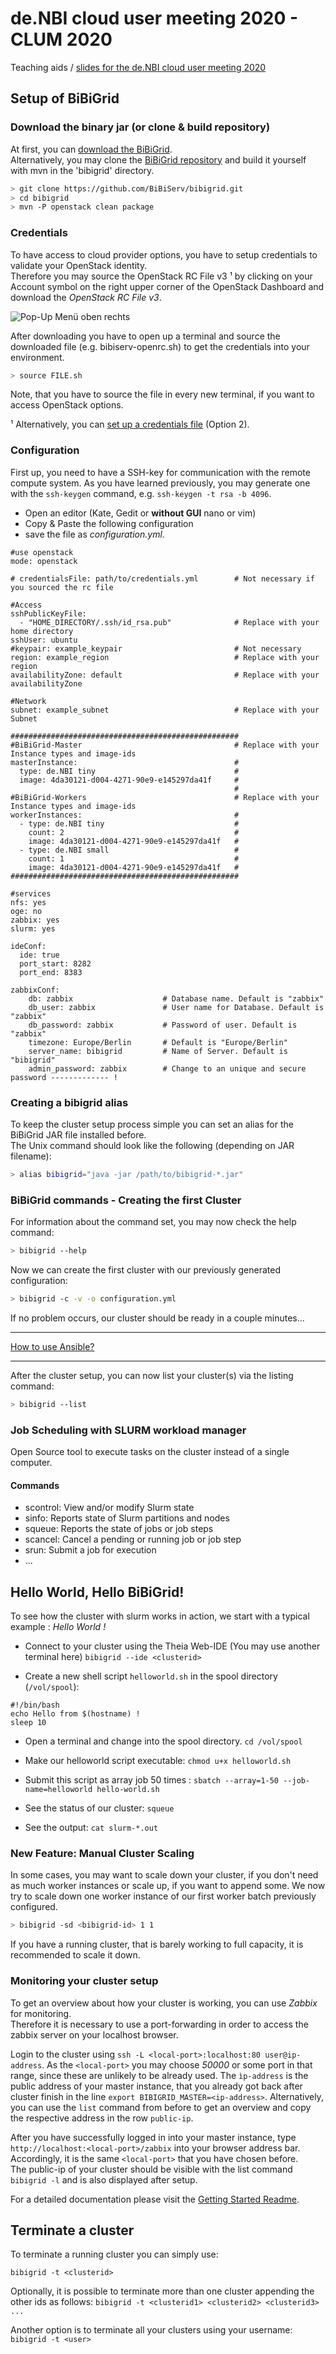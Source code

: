 # de.NBI cloud user meeting 2020 - CLUM 2020
Teaching aids / [slides for the de.NBI cloud user meeting 2020]()  

## Setup of BiBiGrid
### Download the binary jar (or clone & build repository)
At first, you can [download the BiBiGrid](https://bibiserv.cebitec.uni-bielefeld.de/resources/bibigrid/bibigrid-openstack-2.1.1.jar).  
Alternatively, you may clone the [BiBiGrid repository](https://github.com/BiBiServ/bibigrid/) and build it yourself with mvn in the 'bibigrid' directory.
~~~BASH
> git clone https://github.com/BiBiServ/bibigrid.git
> cd bibigrid
> mvn -P openstack clean package
~~~
### Credentials
To have access to cloud provider options, you have to setup credentials to validate your OpenStack identity.  
Therefore you may source the OpenStack RC File v3 ¹ by clicking on your Account symbol on the right upper corner of the OpenStack Dashboard and download the *OpenStack RC File v3*.  

![Pop-Up Menü oben rechts](/popup_rc-file.png)  

After downloading you have to open up a terminal and source the downloaded file (e.g. bibiserv-openrc.sh) to get the credentials into your environment.  
~~~BASH
> source FILE.sh
~~~  
Note, that you have to source the file in every new terminal, if you want to access OpenStack options.  

¹ Alternatively, you can [set up a credentials file](https://github.com/BiBiServ/bibigrid/blob/master/bibigrid-openstack/docs/Credentials_Setup.md) (Option 2).

### Configuration
First up, you need to have a SSH-key for communication with the remote compute system. As you have learned previously, you may generate one with the `ssh-keygen` command, e.g. `ssh-keygen -t rsa -b 4096`.  
- Open an editor (Kate, Gedit or **without GUI** nano or vim)  
- Copy & Paste the following configuration  
- save the file as *configuration.yml*.  
~~~
#use openstack
mode: openstack

# credentialsFile: path/to/credentials.yml        # Not necessary if you sourced the rc file

#Access
sshPublicKeyFile: 
  - "HOME_DIRECTORY/.ssh/id_rsa.pub"              # Replace with your home directory
sshUser: ubuntu
#keypair: example_keypair                         # Not necessary
region: example_region                            # Replace with your region
availabilityZone: default                         # Replace with your availabilityZone

#Network
subnet: example_subnet                            # Replace with your Subnet 

###################################################
#BiBiGrid-Master                                  # Replace with your Instance types and image-ids
masterInstance:                                   #
  type: de.NBI tiny                               #
  image: 4da30121-d004-4271-90e9-e145297da41f     #
                                                  #
#BiBiGrid-Workers                                 # Replace with your Instance types and image-ids
workerInstances:                                  #
  - type: de.NBI tiny                             #
    count: 2                                      #
    image: 4da30121-d004-4271-90e9-e145297da41f   #
  - type: de.NBI small                            #
    count: 1                                      #
    image: 4da30121-d004-4271-90e9-e145297da41f   #
###################################################

#services
nfs: yes
oge: no
zabbix: yes
slurm: yes

ideConf:
  ide: true
  port_start: 8282
  port_end: 8383
  
zabbixConf:
    db: zabbix                    # Database name. Default is "zabbix"
    db_user: zabbix               # User name for Database. Default is "zabbix"
    db_password: zabbix           # Password of user. Default is "zabbix"
    timezone: Europe/Berlin       # Default is "Europe/Berlin"
    server_name: bibigrid         # Name of Server. Default is "bibigrid"
    admin_password: zabbix        # Change to an unique and secure password ------------- !
~~~  
### Creating a bibigrid alias
To keep the cluster setup process simple you can set an alias for the BiBiGrid JAR file installed before.  
The Unix command should look like the following (depending on JAR filename):
~~~BASH
> alias bibigrid="java -jar /path/to/bibigrid-*.jar"
~~~
### BiBiGrid commands - Creating the first Cluster
For information about the command set, you may now check the help command:  
~~~BASH
> bibigrid --help
~~~
Now we can create the first cluster with our previously generated configuration:  
~~~BASH
> bibigrid -c -v -o configuration.yml
~~~
If no problem occurs, our cluster should be ready in a couple minutes...  

-----------------------------------------------------------------------  
[How to use Ansible?]()  

-----------------------------------------------------------------------  

After the cluster setup, you can now list your cluster(s) via the listing command:  
~~~BASH
> bibigrid --list
~~~

### Job Scheduling with SLURM workload manager
Open Source tool to execute tasks on the cluster instead of a single computer.
#### Commands
- scontrol: View and/or modify Slurm state
- sinfo:    Reports state of Slurm partitions and nodes
- squeue:   Reports the state of jobs or job steps
- scancel:  Cancel a pending or running job or job step
- srun:     Submit a job for execution
- ...

## Hello World, Hello BiBiGrid!

To see how the cluster with slurm works in action, we start with a typical example : *Hello World !*

- Connect to your cluster using the Theia Web-IDE (You may use another terminal here)
`
bibigrid --ide <clusterid>
`

- Create a new shell script `helloworld.sh` in the spool directory (`/vol/spool`):

```
#!/bin/bash
echo Hello from $(hostname) !
sleep 10
```

- Open a terminal and change into the spool directory. 
`cd /vol/spool`

- Make our helloworld script executable:
`chmod u+x helloworld.sh`

- Submit this script as array job 50 times : `sbatch --array=1-50 --job-name=helloworld hello-world.sh`
- See the status of our cluster: `squeue`
- See the output: `cat slurm-*.out`

### New Feature: Manual Cluster Scaling
In some cases, you may want to scale down your cluster, if you don't need as much worker instances or scale up, if you want to append some.
We now try to scale down one worker instance of our first worker batch previously configured.
```BASH
> bibigrid -sd <bibigrid-id> 1 1
```
If you have a running cluster, that is barely working to full capacity, it is recommended to scale it down.

### Monitoring your cluster setup
To get an overview about how your cluster is working, you can use *Zabbix* for monitoring.  
Therefore it is necessary to use a port-forwarding in order to access the zabbix server on your localhost browser.

Login to the cluster using `ssh -L <local-port>:localhost:80 user@ip-address`.
As the `<local-port>` you may choose *50000* or some port in that range, since these are unlikely to be already used.
The `ìp-address` is the public address of your master instance, that you already got back after cluster finish in the line `export BIBIGRID_MASTER=<ip-address>`.   Alternatively, you can use the `list` command from before to get an overview and copy the respective address in the row `public-ip`.

After you have successfully logged in into your master instance, type `http://localhost:<local-port>/zabbix` into your browser address bar. Accordingly, it is the same `<local-port>` that you have chosen before.   
The public-ip of your cluster should be visible with the list command `bibigrid -l` and is also displayed after setup.

For a detailed documentation please visit the [Getting Started Readme](https://github.com/BiBiServ/bibigrid/blob/master/docs/README.md).

## Terminate a cluster

To terminate a running cluster you can simply use:

`bibigrid -t <clusterid>`

Optionally, it is possible to terminate more than one cluster appending the other ids as follows:
`bibigrid -t <clusterid1> <clusterid2> <clusterid3> ...`

Another option is to terminate all your clusters using your username:
`bibigrid -t <user>`

